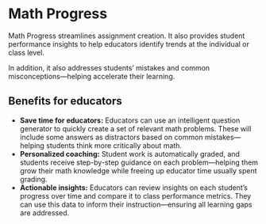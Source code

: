 # Math Progress

Math Progress streamlines assignment creation. It also provides student performance insights to help educators identify trends at the individual or class level.

In addition, it also addresses students’ mistakes and common misconceptions—helping accelerate their learning.

## Benefits for educators

- **Save time for educators:** Educators can use an intelligent question generator to quickly create a set of relevant math problems. These will include some answers as distractors based on common mistakes—helping students think more critically about math.
- **Personalized coaching:** Student work is automatically graded, and students receive step-by-step guidance on each problem—helping them grow their math knowledge while freeing up educator time usually spent grading.
- **Actionable insights:** Educators can review insights on each student’s progress over time and compare it to class performance metrics. They can use this data to inform their instruction—ensuring all learning gaps are addressed.